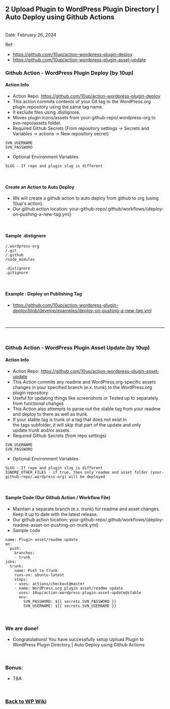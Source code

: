 ## 2 Upload Plugin to WordPress Plugin Directory | Auto Deploy using Github Actions

<br/>Date: February 26, 2024 <br/>

Ref:
- https://github.com/10up/action-wordpress-plugin-deploy
- https://github.com/10up/action-wordpress-plugin-asset-update

### Github Action - WordPress Plugin Deploy (by 10up)
#### Action Info
- Action Repo: https://github.com/10up/action-wordpress-plugin-deploy
- This action commits contents of your Git tag to the WordPress.org plugin repository using the same tag name.
- It exclude files using .distignore. 
- Moves plugin icons/assets from your-github-repo/.wordpress-org to svn-repo/assets folder.
- Required Github Secrets (From repository settings -> Secrets and Variables -> actions -> New repository secret) 
```
SVN_USERNAME
SVN_PASSWORD
```
- Optional Environment Variables
```
SLUG - If repo and plugin slug is different
```
<br>

#### Create an Action to Auto Deploy
- We will create a github action to auto deploy from github to org (using 10up's action).
- Our github action location: your-github-repo/.github/workflows/{deploy-on-pushing-a-new-tag.yml}

<br>

#### Sample .distignore 
``` 
/.wordpress-org
/.git
/.github
/node_modules

.distignore
.gitignore
```

<br>

#### Example : Deploy on Publishing Tag
- https://github.com/10up/action-wordpress-plugin-deploy/blob/develop/examples/deploy-on-pushing-a-new-tag.yml 

<br>

<hr>
<br>

### Github Action - WordPress Plugin Asset Update (by 10up)

#### Action Info
- Action Repo: https://github.com/10up/action-wordpress-plugin-asset-update
- This Action commits any readme and WordPress.org-specific assets changes in your specified branch (e.x. trunk) to the WordPress.org plugin repository
- Useful for updating things like screenshots or Tested up to separately from functional changes 
- This Action also attempts to parse out the stable tag from your readme and deploy to there as well as trunk. 
- If your stable tag is trunk or a tag that does not exist in the tags subfolder, it will skip that part of the update and only update trunk and/or assets.
- Required Github Secrets (from repo settings)
```
SVN_USERNAME
SVN_PASSWORD
```
- Optional Environment Variables
```
SLUG - If repo and plugin slug is different
IGNORE_OTHER_FILES - if true, then only readme and asset folder (your-github-repo/.wordpress-org) will be deployed
```

<br>

#### Sample Code (Our Github Action / Workflow File)
- Maintain a separate branch (e.x. trunk) for readme and asset changes. Keep it up to date with the latest release.
- Our github action location: your-github-repo/.github/workflows/{deploy-readme-asset-on-pushing-on-trunk.yml}
- Sample code
```
name: Plugin asset/readme update
on:
  push:
    branches:
    - trunk
jobs:
  trunk:
    name: Push to trunk
    runs-on: ubuntu-latest
    steps:
    - uses: actions/checkout@master
    - name: WordPress.org plugin asset/readme update
      uses: 10up/action-wordpress-plugin-asset-update@stable
      env:
        SVN_PASSWORD: ${{ secrets.SVN_PASSWORD }}
        SVN_USERNAME: ${{ secrets.SVN_USERNAME }}
```

<br>

### We are done!

- Congratulations! You have successfully setup Upload Plugin to WordPress Plugin Directory | Auto Deploy using Github Actions 

<br>


### Bonus:
- TBA

<br>


### <a href='https://github.com/nhrrob/wpwiki'>Back to WP Wiki</a>